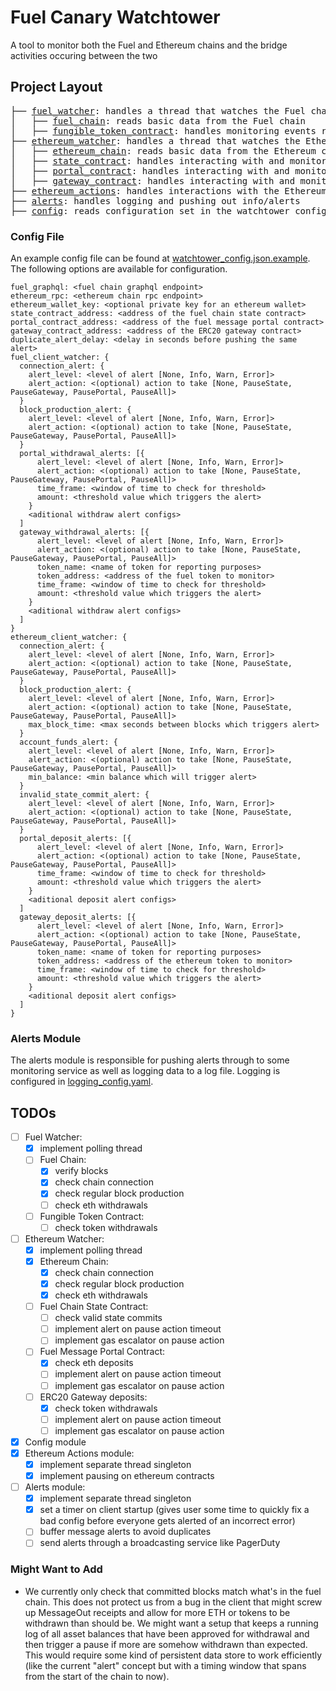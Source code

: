 # Fuel Canary Watchtower
A tool to monitor both the Fuel and Ethereum chains and the bridge activities occuring between the two

## Project Layout
<pre>
├── <a href="./src/fuel_watcher.rs">fuel_watcher</a>: handles a thread that watches the Fuel chain
│   ├── <a href="./src/fuel_watcher/fuel_chain.rs">fuel_chain</a>: reads basic data from the Fuel chain
│   ├── <a href="./src/fuel_watcher/fungible_token_contract.rs">fungible_token_contract</a>: handles monitoring events related to the bridge fungible token contracts
├── <a href="./src/ethereum_watcher.rs">ethereum_watcher</a>: handles a thread that watches the Ethereum chain
│   ├── <a href="./src/ethereum_watcher/ethereum_chain.rs">ethereum_chain</a>: reads basic data from the Ethereum chain
│   ├── <a href="./src/ethereum_watcher/state_contract.rs">state_contract</a>: handles interacting with and monitoring events from the Fuel chain state contract
│   ├── <a href="./src/ethereum_watcher/portal_contract.rs">portal_contract</a>: handles interacting with and monitoring events from the Fuel message portal contract
│   ├── <a href="./src/ethereum_watcher/gateway_contract.rs">gateway_contract</a>: handles interacting with and monitoring events from the ERC-20 gateway contract
├── <a href="./src/ethereum_actions.rs">ethereum_actions</a>: handles interactions with the Ethereum chain (pausing contracts)
├── <a href="./src/alerts.rs">alerts</a>: handles logging and pushing out info/alerts
├── <a href="./src/config.rs">config</a>: reads configuration set in the watchtower_config.json file
</pre>

### Config File
An example config file can be found at [watchtower_config.json.example](./watchtower_config.json.example). The following options are available for configuration.
```
fuel_graphql: <fuel chain graphql endpoint>
ethereum_rpc: <ethereum chain rpc endpoint>
ethereum_wallet_key: <optional private key for an ethereum wallet>
state_contract_address: <address of the fuel chain state contract>
portal_contract_address: <address of the fuel message portal contract>
gateway_contract_address: <address of the ERC20 gateway contract>
duplicate_alert_delay: <delay in seconds before pushing the same alert>
fuel_client_watcher: {
  connection_alert: {
    alert_level: <level of alert [None, Info, Warn, Error]>
    alert_action: <(optional) action to take [None, PauseState, PauseGateway, PausePortal, PauseAll]>
  }
  block_production_alert: {
    alert_level: <level of alert [None, Info, Warn, Error]>
    alert_action: <(optional) action to take [None, PauseState, PauseGateway, PausePortal, PauseAll]>
  }
  portal_withdrawal_alerts: [{
      alert_level: <level of alert [None, Info, Warn, Error]>
      alert_action: <(optional) action to take [None, PauseState, PauseGateway, PausePortal, PauseAll]>
      time_frame: <window of time to check for threshold>
      amount: <threshold value which triggers the alert>
    }
    <aditional withdraw alert configs>
  ]
  gateway_withdrawal_alerts: [{
      alert_level: <level of alert [None, Info, Warn, Error]>
      alert_action: <(optional) action to take [None, PauseState, PauseGateway, PausePortal, PauseAll]>
      token_name: <name of token for reporting purposes>
      token_address: <address of the fuel token to monitor>
      time_frame: <window of time to check for threshold>
      amount: <threshold value which triggers the alert>
    }
    <aditional withdraw alert configs>
  ]
}
ethereum_client_watcher: {
  connection_alert: {
    alert_level: <level of alert [None, Info, Warn, Error]>
    alert_action: <(optional) action to take [None, PauseState, PauseGateway, PausePortal, PauseAll]>
  }
  block_production_alert: {
    alert_level: <level of alert [None, Info, Warn, Error]>
    alert_action: <(optional) action to take [None, PauseState, PauseGateway, PausePortal, PauseAll]>
    max_block_time: <max seconds between blocks which triggers alert>
  }
  account_funds_alert: {
    alert_level: <level of alert [None, Info, Warn, Error]>
    alert_action: <(optional) action to take [None, PauseState, PauseGateway, PausePortal, PauseAll]>
    min_balance: <min balance which will trigger alert>
  }
  invalid_state_commit_alert: {
    alert_level: <level of alert [None, Info, Warn, Error]>
    alert_action: <(optional) action to take [None, PauseState, PauseGateway, PausePortal, PauseAll]>
  }
  portal_deposit_alerts: [{
      alert_level: <level of alert [None, Info, Warn, Error]>
      alert_action: <(optional) action to take [None, PauseState, PauseGateway, PausePortal, PauseAll]>
      time_frame: <window of time to check for threshold>
      amount: <threshold value which triggers the alert>
    }
    <aditional deposit alert configs>
  ]
  gateway_deposit_alerts: [{
      alert_level: <level of alert [None, Info, Warn, Error]>
      alert_action: <(optional) action to take [None, PauseState, PauseGateway, PausePortal, PauseAll]>
      token_name: <name of token for reporting purposes>
      token_address: <address of the ethereum token to monitor>
      time_frame: <window of time to check for threshold>
      amount: <threshold value which triggers the alert>
    }
    <aditional deposit alert configs>
  ]
}
```

### Alerts Module
The alerts module is responsible for pushing alerts through to some monitoring service as well as logging data to a log file. Logging is configured in [logging_config.yaml](./logging_config.yaml).

## TODOs
- [ ] Fuel Watcher:
  - [x] implement polling thread
  - [ ] Fuel Chain:
    - [x] verify blocks
    - [x] check chain connection
    - [x] check regular block production
    - [ ] check eth withdrawals
  - [ ] Fungible Token Contract:
    - [ ] check token withdrawals
- [ ] Ethereum Watcher:
  - [x] implement polling thread
  - [x] Ethereum Chain:
    - [x] check chain connection
    - [x] check regular block production
    - [x] check eth withdrawals
  - [ ] Fuel Chain State Contract:
    - [ ] check valid state commits
    - [ ] implement alert on pause action timeout 
    - [ ] implement gas escalator on pause action
  - [ ] Fuel Message Portal Contract:
    - [x] check eth deposits
    - [ ] implement alert on pause action timeout 
    - [ ] implement gas escalator on pause action
  - [ ] ERC20 Gateway deposits:
    - [x] check token withdrawals
    - [ ] implement alert on pause action timeout 
    - [ ] implement gas escalator on pause action
- [x] Config module
- [x] Ethereum Actions module:
  - [x] implement separate thread singleton
  - [x] implement pausing on ethereum contracts
- [ ] Alerts module:
  - [x] implement separate thread singleton
  - [x] set a timer on client startup (gives user some time to quickly fix a bad config before everyone gets alerted of an incorrect error)
  - [ ] buffer message alerts to avoid duplicates
  - [ ] send alerts through a broadcasting service like PagerDuty

### Might Want to Add
- We currently only check that committed blocks match what's in the fuel chain. This does not protect us from a bug in the client that might screw up MessageOut receipts and allow for more ETH or tokens to be withdrawn than should be. We might want a setup that keeps a running log of all asset balances that have been approved for withdrawal and then trigger a pause if more are somehow withdrawn than expected. This would require some kind of persistent data store to work efficiently (like the current "alert" concept but with a timing window that spans from the start of the chain to now).


